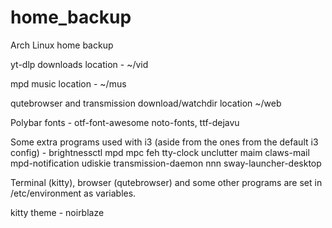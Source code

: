 # home_backup
Arch Linux home backup

yt-dlp downloads location - ~/vid

mpd music location - ~/mus

qutebrowser and transmission download/watchdir location ~/web

Polybar fonts - otf-font-awesome noto-fonts, ttf-dejavu

Some extra programs used with i3 (aside from the ones from the default i3 config) - brightnessctl mpd mpc feh tty-clock unclutter maim claws-mail mpd-notification udiskie transmission-daemon nnn sway-launcher-desktop

Terminal (kitty), browser (qutebrowser) and some other programs are set in /etc/environment as variables.

kitty theme - noirblaze


